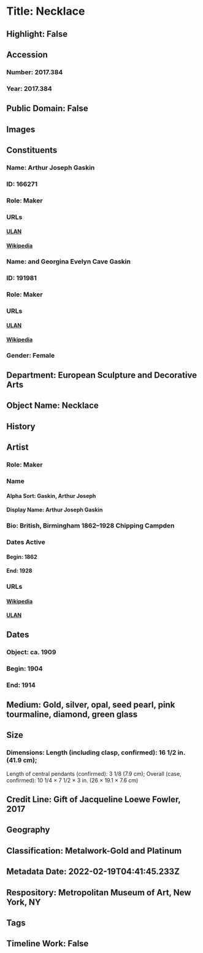 # Title: Necklace
## Highlight: False
## Accession
### Number: 2017.384
### Year: 2017.384
## Public Domain: False
## Images
## Constituents
### Name: Arthur Joseph Gaskin
### ID: 166271
### Role: Maker
### URLs
#### [ULAN](http://vocab.getty.edu/page/ulan/500013564)
#### [Wikipedia](https://www.wikidata.org/wiki/Q4798790)
### Name: and Georgina Evelyn Cave Gaskin
### ID: 191981
### Role: Maker
### URLs
#### [ULAN](http://vocab.getty.edu/page/ulan/500086482)
#### [Wikipedia](https://www.wikidata.org/wiki/Q5548178)
### Gender: Female
## Department: European Sculpture and Decorative Arts
## Object Name: Necklace
## History
## Artist
### Role: Maker
### Name
#### Alpha Sort: Gaskin, Arthur Joseph
#### Display Name: Arthur Joseph Gaskin
### Bio: British, Birmingham 1862–1928 Chipping Campden
### Dates Active
#### Begin: 1862
#### End: 1928
### URLs
#### [Wikipedia](https://www.wikidata.org/wiki/Q4798790)
#### [ULAN](http://vocab.getty.edu/page/ulan/500013564)
## Dates
### Object: ca. 1909
### Begin: 1904
### End: 1914
## Medium: Gold, silver, opal, seed pearl, pink tourmaline, diamond, green glass
## Size
### Dimensions: Length (including clasp, confirmed): 16 1/2 in. (41.9 cm);
Length of central pendants (confirmed): 3 1/8 (7.9 cm);
Overall (case, confirmed): 10 1/4 × 7 1/2 × 3 in. (26 × 19.1 × 7.6 cm)
## Credit Line: Gift of Jacqueline Loewe Fowler, 2017
## Geography
## Classification: Metalwork-Gold and Platinum
## Metadata Date: 2022-02-19T04:41:45.233Z
## Respository: Metropolitan Museum of Art, New York, NY
## Tags
## Timeline Work: False